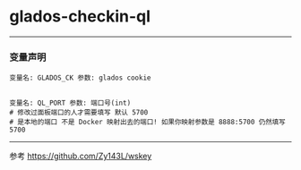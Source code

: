 # glados-checkin-ql

---
### 变量声明

```shell
变量名: GLADOS_CK 参数: glados cookie


变量名: QL_PORT 参数: 端口号(int) 
# 修改过面板端口的人才需要填写 默认 5700 
# 是本地的端口 不是 Docker 映射出去的端口! 如果你映射参数是 8888:5700 仍然填写5700

```

---
参考
https://github.com/Zy143L/wskey
